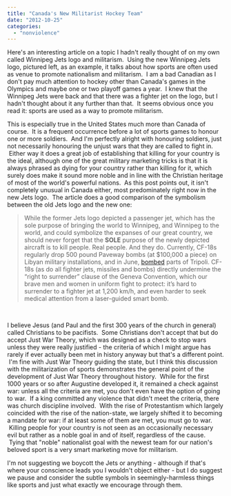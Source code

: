 ```yaml
---
title: "Canada's New Militarist Hockey Team"
date: "2012-10-25"
categories: 
  - "nonviolence"
---
```


Here's an interesting article on a topic I hadn't really thought of on my own called Winnipeg Jets logo and militarism.  Using the new Winnipeg Jets logo, pictured left, as an example, it talks about how sports are often used as venue to promote nationalism and militarism.  I am a bad Canadian as I don't pay much attention to hockey other than Canada's games in the Olympics and maybe one or two playoff games a year.  I knew that the Winnipeg Jets were back and that there was a fighter jet on the logo, but I hadn't thought about it any further than that.  It seems obvious once you read it: sports are used as a way to promote militarism.

<!--more-->

This is especially true in the United States much more than Canada of course.  It is a frequent occurrence before a lot of sports games to honour one or more soldiers.  And I'm perfectly alright with honouring soldiers, just not necessarily honouring the unjust wars that they are called to fight in.  Either way it does a great job of establishing that killing for your country is the ideal, although one of the great military marketing tricks is that it is always phrased as dying for your country rather than killing for it, which surely does make it sound more noble and in line with the Christian heritage of most of the world's powerful nations.  As this post points out, it isn't completely unusual in Canada either, most predominately right now in the new Jets logo.  The article does a good comparison of the symbolism between the old Jets logo and the new one:

> While the former Jets logo depicted a passenger jet, which has the sole purpose of bringing the world to Winnipeg, and Winnipeg to the world, and could symbolize the expanses of our great country, we should never forget that the **SOLE** purpose of the newly depicted aircraft is to kill people. Real people. And they do. Currently, CF-18s regularly drop 500 pound Paveway bombs (at $100,000 a piece) on Libyan military installations, and in June, [bombed](http://www.ctvnews.ca/canadian-fighter-jets-bomb-targets-in-tripoli-1.657982) parts of Tripoli. CF-18s (as do all fighter jets, missiles and bombs) directly undermine the “right to surrender” clause of the Geneva Convention, which our brave men and women in uniform fight to protect: it’s hard to surrender to a fighter jet at 1,200 km/h, and even harder to seek medical attention from a laser-guided smart bomb.

 

I believe Jesus (and Paul and the first 300 years of the church in general) called Christians to be pacifists.  Some Christians don't accept that but do accept Just War Theory, which was designed as a check to stop wars unless they were really justified - the criteria of which I might argue has rarely if ever actually been met in history anyway but that's a different point.  I'm fine with Just War Theory guiding the state, but I think this discussion with the militarization of sports demonstrates the general point of the development of Just War Theory throughout history.  While for the first 1000 years or so after Augustine developed it, it remained a check against war: unless all the criteria are met, you don't even have the option of going to war.  If a king committed any violence that didn't meet the criteria, there was church discipline involved.  With the rise of Protestantism which largely coincided with the rise of the nation-state, we largely shifted it to becoming a mandate for war: if at least some of them are met, you must go to war.  Killing people for your country is not seen as an occasionally necessary evil but rather as a noble goal in and of itself, regardless of the cause.  Tying that "noble" nationalist goal with the newest team for our nation's beloved sport is a very smart marketing move for militarism.

I'm not suggesting we boycott the Jets or anything - although if that's where your conscience leads you I wouldn't object either - but I do suggest we pause and consider the subtle symbols in seemingly-harmless things like sports and just what exactly we encourage through them.
